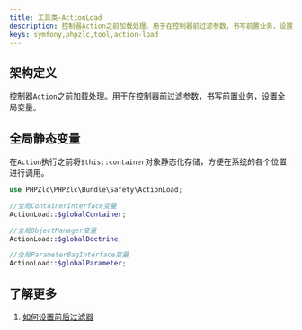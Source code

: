 ```yaml
---
title: 工具类-ActionLoad
description: 控制器Action之前加载处理。用于在控制器前过滤参数，书写前置业务，设置全局变量。
keys: symfony,phpzlc,tool,action-load
---
```


## 架构定义

控制器`Action`之前加载处理。用于在控制器前过滤参数，书写前置业务，设置全局变量。

## 全局静态变量

在`Action`执行之前将`$this::container`对象静态化存储，方便在系统的各个位置进行调用。

```php
use PHPZlc\PHPZlc\Bundle\Safety\ActionLoad;

//全局ContainerInterface变量
ActionLoad::$globalContainer;

//全局ObjectManager变量
ActionLoad::$globalDoctrine;

//全局ParameterBagInterface变量
ActionLoad::$globalParameter;
```

## 了解更多

1. [如何设置前后过滤器](https://symfony.com/doc/current/event_dispatcher/before_after_filters.html#creating-an-event-subscriber)